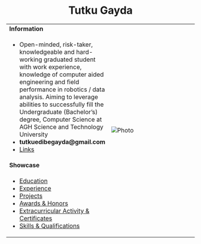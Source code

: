 <h1 align="center">Tutku Gayda</h1>
<table>
  <body>
    <tr>
      <td><b><strong>Information</strong></b></td>
      <td width="100%" rowspan="4">
       <img alt="Photo" src="" />
      </td>
    </tr>
    <tr>
      <td>
        <ul>
         <li>Open-minded, risk-taker, knowledgeable and hard-working graduated student with work experience,  knowledge of computer aided engineering and field performance in robotics / data analysis. Aiming to leverage abilities to successfully fill the Undergraduate (Bachelor’s) degree, Computer Science at AGH Science and Technology University</li>
          <li><b>tutkuedibegayda@gmail.com</b></li>
          <li><a href="./pages/links.md">Links</a></li>
      </ul>
      </td>
    </tr>
    <tr><td><b>Showcase</b></td></tr>
    <tr>
      <td width="50%">
        <ul>
          <li><a href="./pages/education.md">Education</a></li>
          <li><a href="./pages/experience.md">Experience</a></li>
          <li><a href="[./pages/projects.md](https://github.com/xkyleann?tab=repositories)">Projects</a></li> 
          <li><a href="./pages/awards_honors.md">Awards & Honors</a></li>
          <li><a href="./pages/extracurriculars_certificates.md">Extracurricular Activity & Certificates</a></li>
          <li><a href="./pages/qualifications.md">Skills & Qualifications</a></li>
        </ul>
      </td>
    </tr>
  </tbody>
</table>

